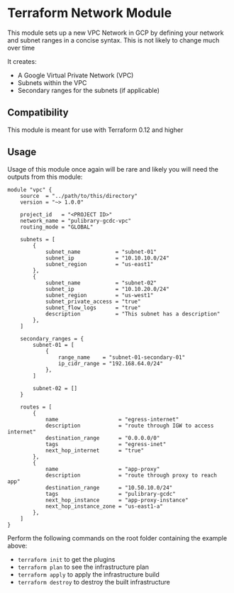 # Terraform Network Module

This module sets up a new VPC Network in GCP by defining your network and subnet ranges in a concise syntax. This is not likely to change much over time

It creates:

- A Google Virtual Private Network (VPC)
- Subnets within the VPC
- Secondary ranges for the subnets (if applicable)

## Compatibility

This module is meant for use with Terraform 0.12 and higher

## Usage
Usage of this module once again will be rare and likely you will need the outputs from this module:

```hcl
module "vpc" {
    source  = "../path/to/this/directory"
    version = "~> 1.0.0"

    project_id   = "<PROJECT ID>"
    network_name = "pulibrary-gcdc-vpc"
    routing_mode = "GLOBAL"

    subnets = [
        {
            subnet_name           = "subnet-01"
            subnet_ip             = "10.10.10.0/24"
            subnet_region         = "us-east1"
        },
        {
            subnet_name           = "subnet-02"
            subnet_ip             = "10.10.20.0/24"
            subnet_region         = "us-west1"
            subnet_private_access = "true"
            subnet_flow_logs      = "true"
            description           = "This subnet has a description"
        },
    ]

    secondary_ranges = {
        subnet-01 = [
            {
                range_name    = "subnet-01-secondary-01"
                ip_cidr_range = "192.168.64.0/24"
            },
        ]

        subnet-02 = []
    }

    routes = [
        {
            name                   = "egress-internet"
            description            = "route through IGW to access internet"
            destination_range      = "0.0.0.0/0"
            tags                   = "egress-inet"
            next_hop_internet      = "true"
        },
        {
            name                   = "app-proxy"
            description            = "route through proxy to reach app"
            destination_range      = "10.50.10.0/24"
            tags                   = "pulibrary-gcdc"
            next_hop_instance      = "app-proxy-instance"
            next_hop_instance_zone = "us-east1-a"
        },
    ]
}
```

Perform the following commands on the root folder containing the example above:

- `terraform init` to get the plugins
- `terraform plan` to see the infrastructure plan
- `terraform apply` to apply the infrastructure build
- `terraform destroy` to destroy the built infrastructure


